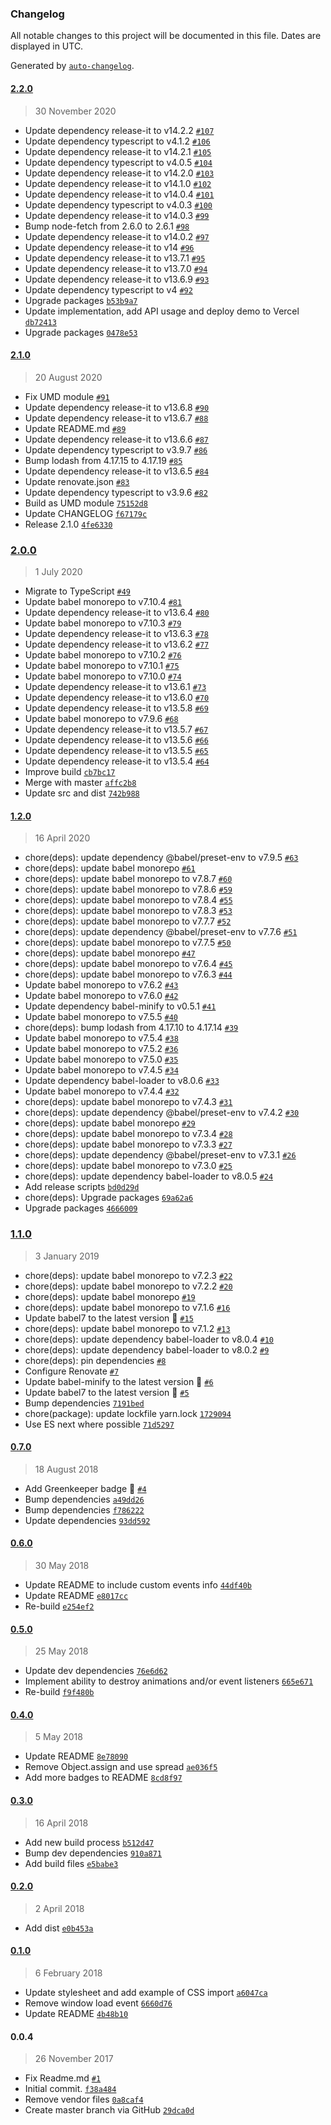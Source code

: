### Changelog

All notable changes to this project will be documented in this file. Dates are displayed in UTC.

Generated by [`auto-changelog`](https://github.com/CookPete/auto-changelog).

#### [2.2.0](https://github.com/scriptex/AnimateMe/compare/2.1.0...2.2.0)

> 30 November 2020

- Update dependency release-it to v14.2.2 [`#107`](https://github.com/scriptex/AnimateMe/pull/107)
- Update dependency typescript to v4.1.2 [`#106`](https://github.com/scriptex/AnimateMe/pull/106)
- Update dependency release-it to v14.2.1 [`#105`](https://github.com/scriptex/AnimateMe/pull/105)
- Update dependency typescript to v4.0.5 [`#104`](https://github.com/scriptex/AnimateMe/pull/104)
- Update dependency release-it to v14.2.0 [`#103`](https://github.com/scriptex/AnimateMe/pull/103)
- Update dependency release-it to v14.1.0 [`#102`](https://github.com/scriptex/AnimateMe/pull/102)
- Update dependency release-it to v14.0.4 [`#101`](https://github.com/scriptex/AnimateMe/pull/101)
- Update dependency typescript to v4.0.3 [`#100`](https://github.com/scriptex/AnimateMe/pull/100)
- Update dependency release-it to v14.0.3 [`#99`](https://github.com/scriptex/AnimateMe/pull/99)
- Bump node-fetch from 2.6.0 to 2.6.1 [`#98`](https://github.com/scriptex/AnimateMe/pull/98)
- Update dependency release-it to v14.0.2 [`#97`](https://github.com/scriptex/AnimateMe/pull/97)
- Update dependency release-it to v14 [`#96`](https://github.com/scriptex/AnimateMe/pull/96)
- Update dependency release-it to v13.7.1 [`#95`](https://github.com/scriptex/AnimateMe/pull/95)
- Update dependency release-it to v13.7.0 [`#94`](https://github.com/scriptex/AnimateMe/pull/94)
- Update dependency release-it to v13.6.9 [`#93`](https://github.com/scriptex/AnimateMe/pull/93)
- Update dependency typescript to v4 [`#92`](https://github.com/scriptex/AnimateMe/pull/92)
- Upgrade packages [`b53b9a7`](https://github.com/scriptex/AnimateMe/commit/b53b9a7043b7e77cb9ed0123912f44bc3edb5ffe)
- Update implementation, add API usage and deploy demo to Vercel [`db72413`](https://github.com/scriptex/AnimateMe/commit/db72413b3bd9b108dfb86c49b2661196536a7fb2)
- Upgrade packages [`0478e53`](https://github.com/scriptex/AnimateMe/commit/0478e5322505f0bbf7bbaa3a37a76dcedb024898)

#### [2.1.0](https://github.com/scriptex/AnimateMe/compare/2.0.0...2.1.0)

> 20 August 2020

- Fix UMD module [`#91`](https://github.com/scriptex/AnimateMe/pull/91)
- Update dependency release-it to v13.6.8 [`#90`](https://github.com/scriptex/AnimateMe/pull/90)
- Update dependency release-it to v13.6.7 [`#88`](https://github.com/scriptex/AnimateMe/pull/88)
- Update README.md [`#89`](https://github.com/scriptex/AnimateMe/pull/89)
- Update dependency release-it to v13.6.6 [`#87`](https://github.com/scriptex/AnimateMe/pull/87)
- Update dependency typescript to v3.9.7 [`#86`](https://github.com/scriptex/AnimateMe/pull/86)
- Bump lodash from 4.17.15 to 4.17.19 [`#85`](https://github.com/scriptex/AnimateMe/pull/85)
- Update dependency release-it to v13.6.5 [`#84`](https://github.com/scriptex/AnimateMe/pull/84)
- Update renovate.json [`#83`](https://github.com/scriptex/AnimateMe/pull/83)
- Update dependency typescript to v3.9.6 [`#82`](https://github.com/scriptex/AnimateMe/pull/82)
- Build as UMD module [`75152d8`](https://github.com/scriptex/AnimateMe/commit/75152d812f568638a5df1d9216ca2e1d713de4aa)
- Update CHANGELOG [`f67179c`](https://github.com/scriptex/AnimateMe/commit/f67179c71644175e08c81a621d806ba986815a1d)
- Release 2.1.0 [`4fe6330`](https://github.com/scriptex/AnimateMe/commit/4fe63303e3070505e2f370ee43e0615bc45e5569)

### [2.0.0](https://github.com/scriptex/AnimateMe/compare/1.2.0...2.0.0)

> 1 July 2020

- Migrate to TypeScript [`#49`](https://github.com/scriptex/AnimateMe/pull/49)
- Update babel monorepo to v7.10.4 [`#81`](https://github.com/scriptex/AnimateMe/pull/81)
- Update dependency release-it to v13.6.4 [`#80`](https://github.com/scriptex/AnimateMe/pull/80)
- Update babel monorepo to v7.10.3 [`#79`](https://github.com/scriptex/AnimateMe/pull/79)
- Update dependency release-it to v13.6.3 [`#78`](https://github.com/scriptex/AnimateMe/pull/78)
- Update dependency release-it to v13.6.2 [`#77`](https://github.com/scriptex/AnimateMe/pull/77)
- Update babel monorepo to v7.10.2 [`#76`](https://github.com/scriptex/AnimateMe/pull/76)
- Update babel monorepo to v7.10.1 [`#75`](https://github.com/scriptex/AnimateMe/pull/75)
- Update babel monorepo to v7.10.0 [`#74`](https://github.com/scriptex/AnimateMe/pull/74)
- Update dependency release-it to v13.6.1 [`#73`](https://github.com/scriptex/AnimateMe/pull/73)
- Update dependency release-it to v13.6.0 [`#70`](https://github.com/scriptex/AnimateMe/pull/70)
- Update dependency release-it to v13.5.8 [`#69`](https://github.com/scriptex/AnimateMe/pull/69)
- Update babel monorepo to v7.9.6 [`#68`](https://github.com/scriptex/AnimateMe/pull/68)
- Update dependency release-it to v13.5.7 [`#67`](https://github.com/scriptex/AnimateMe/pull/67)
- Update dependency release-it to v13.5.6 [`#66`](https://github.com/scriptex/AnimateMe/pull/66)
- Update dependency release-it to v13.5.5 [`#65`](https://github.com/scriptex/AnimateMe/pull/65)
- Update dependency release-it to v13.5.4 [`#64`](https://github.com/scriptex/AnimateMe/pull/64)
- Improve build [`cb7bc17`](https://github.com/scriptex/AnimateMe/commit/cb7bc175225a9aa53ab7de31ea984a20e7e038a9)
- Merge with master [`affc2b8`](https://github.com/scriptex/AnimateMe/commit/affc2b8bd3356bd3c065059d93ca7c67d630f177)
- Update src and dist [`742b988`](https://github.com/scriptex/AnimateMe/commit/742b9887f57703d01373fd15e52e3b795b908457)

#### [1.2.0](https://github.com/scriptex/AnimateMe/compare/1.1.0...1.2.0)

> 16 April 2020

- chore(deps): update dependency @babel/preset-env to v7.9.5 [`#63`](https://github.com/scriptex/AnimateMe/pull/63)
- chore(deps): update babel monorepo [`#61`](https://github.com/scriptex/AnimateMe/pull/61)
- chore(deps): update babel monorepo to v7.8.7 [`#60`](https://github.com/scriptex/AnimateMe/pull/60)
- chore(deps): update babel monorepo to v7.8.6 [`#59`](https://github.com/scriptex/AnimateMe/pull/59)
- chore(deps): update babel monorepo to v7.8.4 [`#55`](https://github.com/scriptex/AnimateMe/pull/55)
- chore(deps): update babel monorepo to v7.8.3 [`#53`](https://github.com/scriptex/AnimateMe/pull/53)
- chore(deps): update babel monorepo to v7.7.7 [`#52`](https://github.com/scriptex/AnimateMe/pull/52)
- chore(deps): update dependency @babel/preset-env to v7.7.6 [`#51`](https://github.com/scriptex/AnimateMe/pull/51)
- chore(deps): update babel monorepo to v7.7.5 [`#50`](https://github.com/scriptex/AnimateMe/pull/50)
- chore(deps): update babel monorepo [`#47`](https://github.com/scriptex/AnimateMe/pull/47)
- chore(deps): update babel monorepo to v7.6.4 [`#45`](https://github.com/scriptex/AnimateMe/pull/45)
- chore(deps): update babel monorepo to v7.6.3 [`#44`](https://github.com/scriptex/AnimateMe/pull/44)
- Update babel monorepo to v7.6.2 [`#43`](https://github.com/scriptex/AnimateMe/pull/43)
- Update babel monorepo to v7.6.0 [`#42`](https://github.com/scriptex/AnimateMe/pull/42)
- Update dependency babel-minify to v0.5.1 [`#41`](https://github.com/scriptex/AnimateMe/pull/41)
- Update babel monorepo to v7.5.5 [`#40`](https://github.com/scriptex/AnimateMe/pull/40)
- chore(deps): bump lodash from 4.17.10 to 4.17.14 [`#39`](https://github.com/scriptex/AnimateMe/pull/39)
- Update babel monorepo to v7.5.4 [`#38`](https://github.com/scriptex/AnimateMe/pull/38)
- Update babel monorepo to v7.5.2 [`#36`](https://github.com/scriptex/AnimateMe/pull/36)
- Update babel monorepo to v7.5.0 [`#35`](https://github.com/scriptex/AnimateMe/pull/35)
- Update babel monorepo to v7.4.5 [`#34`](https://github.com/scriptex/AnimateMe/pull/34)
- Update dependency babel-loader to v8.0.6 [`#33`](https://github.com/scriptex/AnimateMe/pull/33)
- Update babel monorepo to v7.4.4 [`#32`](https://github.com/scriptex/AnimateMe/pull/32)
- chore(deps): update babel monorepo to v7.4.3 [`#31`](https://github.com/scriptex/AnimateMe/pull/31)
- chore(deps): update dependency @babel/preset-env to v7.4.2 [`#30`](https://github.com/scriptex/AnimateMe/pull/30)
- chore(deps): update babel monorepo [`#29`](https://github.com/scriptex/AnimateMe/pull/29)
- chore(deps): update babel monorepo to v7.3.4 [`#28`](https://github.com/scriptex/AnimateMe/pull/28)
- chore(deps): update babel monorepo to v7.3.3 [`#27`](https://github.com/scriptex/AnimateMe/pull/27)
- chore(deps): update dependency @babel/preset-env to v7.3.1 [`#26`](https://github.com/scriptex/AnimateMe/pull/26)
- chore(deps): update babel monorepo to v7.3.0 [`#25`](https://github.com/scriptex/AnimateMe/pull/25)
- chore(deps): update dependency babel-loader to v8.0.5 [`#24`](https://github.com/scriptex/AnimateMe/pull/24)
- Add release scripts [`bd0d29d`](https://github.com/scriptex/AnimateMe/commit/bd0d29d15281aca05f4f3837108d4746c6f14f48)
- chore(deps): Upgrade packages [`69a62a6`](https://github.com/scriptex/AnimateMe/commit/69a62a6eba1cd24ef737a3e34d6eb21e9c5c9c6f)
- Upgrade packages [`4666009`](https://github.com/scriptex/AnimateMe/commit/466600996c2b93edaab21ffb53d06dc2325a8af3)

### [1.1.0](https://github.com/scriptex/AnimateMe/compare/0.7.0...1.1.0)

> 3 January 2019

- chore(deps): update babel monorepo to v7.2.3 [`#22`](https://github.com/scriptex/AnimateMe/pull/22)
- chore(deps): update babel monorepo to v7.2.2 [`#20`](https://github.com/scriptex/AnimateMe/pull/20)
- chore(deps): update babel monorepo [`#19`](https://github.com/scriptex/AnimateMe/pull/19)
- chore(deps): update babel monorepo to v7.1.6 [`#16`](https://github.com/scriptex/AnimateMe/pull/16)
- Update babel7 to the latest version 🚀 [`#15`](https://github.com/scriptex/AnimateMe/pull/15)
- chore(deps): update babel monorepo to v7.1.2 [`#13`](https://github.com/scriptex/AnimateMe/pull/13)
- chore(deps): update dependency babel-loader to v8.0.4 [`#10`](https://github.com/scriptex/AnimateMe/pull/10)
- chore(deps): update dependency babel-loader to v8.0.2 [`#9`](https://github.com/scriptex/AnimateMe/pull/9)
- chore(deps): pin dependencies [`#8`](https://github.com/scriptex/AnimateMe/pull/8)
- Configure Renovate [`#7`](https://github.com/scriptex/AnimateMe/pull/7)
- Update babel-minify to the latest version 🚀 [`#6`](https://github.com/scriptex/AnimateMe/pull/6)
- Update babel7 to the latest version 🚀 [`#5`](https://github.com/scriptex/AnimateMe/pull/5)
- Bump dependencies [`7191bed`](https://github.com/scriptex/AnimateMe/commit/7191bed169d0cc03477261a7b99c946a75c8155c)
- chore(package): update lockfile yarn.lock [`1729094`](https://github.com/scriptex/AnimateMe/commit/17290945c3a590cdb5656ec8a2f53e6493281912)
- Use ES next where possible [`71d5297`](https://github.com/scriptex/AnimateMe/commit/71d529718bade637cbbb8abf5dca1ea736cef28c)

#### [0.7.0](https://github.com/scriptex/AnimateMe/compare/0.6.0...0.7.0)

> 18 August 2018

- Add Greenkeeper badge 🌴 [`#4`](https://github.com/scriptex/AnimateMe/pull/4)
- Bump dependencies [`a49dd26`](https://github.com/scriptex/AnimateMe/commit/a49dd264caad0f315d430f3ca6104a3cc052c092)
- Bump dependencies [`f786222`](https://github.com/scriptex/AnimateMe/commit/f786222964be9c07f3f44a2755729a4549bfd7cc)
- Update dependencies [`93dd592`](https://github.com/scriptex/AnimateMe/commit/93dd5921e41e6d24aa31e19ab274bd83c9d626ce)

#### [0.6.0](https://github.com/scriptex/AnimateMe/compare/0.5.0...0.6.0)

> 30 May 2018

- Update README to include custom events info [`44df40b`](https://github.com/scriptex/AnimateMe/commit/44df40b2aff4810c9273fe35e186244d0a7e3219)
- Update README [`e8017cc`](https://github.com/scriptex/AnimateMe/commit/e8017cc8aed5b5450aa7d02332624877dffd981b)
- Re-build [`e254ef2`](https://github.com/scriptex/AnimateMe/commit/e254ef2d1afa0fb645991e3cf71e799d369e8f5a)

#### [0.5.0](https://github.com/scriptex/AnimateMe/compare/0.4.0...0.5.0)

> 25 May 2018

- Update dev dependencies [`76e6d62`](https://github.com/scriptex/AnimateMe/commit/76e6d628fd344fd2b230e6a0f91a206099d4ce7e)
- Implement ability to destroy animations and/or event listeners [`665e671`](https://github.com/scriptex/AnimateMe/commit/665e671d84d1a8f9070d041255c36f6bbf42d1fd)
- Re-build [`f9f480b`](https://github.com/scriptex/AnimateMe/commit/f9f480bd64406d06b9147a3cc0950e3025ebfbe3)

#### [0.4.0](https://github.com/scriptex/AnimateMe/compare/0.3.0...0.4.0)

> 5 May 2018

- Update README [`8e78090`](https://github.com/scriptex/AnimateMe/commit/8e7809022ede85fb4a3cffaa54d5eef6564b439b)
- Remove Object.assign and use spread [`ae036f5`](https://github.com/scriptex/AnimateMe/commit/ae036f54fe31bfa7efa99ff9ecfdd835874c707f)
- Add more badges to README [`8cd8f97`](https://github.com/scriptex/AnimateMe/commit/8cd8f9707b3a1f77a84e07fd6d9160b7a83ba315)

#### [0.3.0](https://github.com/scriptex/AnimateMe/compare/0.2.0...0.3.0)

> 16 April 2018

- Add new build process [`b512d47`](https://github.com/scriptex/AnimateMe/commit/b512d474cba3a9d6ada72a1fe222c8983525f3df)
- Bump dev dependencies [`910a871`](https://github.com/scriptex/AnimateMe/commit/910a871bd4325bff14b5b1f2152de8faa2a079ab)
- Add build files [`e5babe3`](https://github.com/scriptex/AnimateMe/commit/e5babe355e2f14d95e78ff53b325705c900a0c12)

#### [0.2.0](https://github.com/scriptex/AnimateMe/compare/0.1.0...0.2.0)

> 2 April 2018

- Add dist [`e0b453a`](https://github.com/scriptex/AnimateMe/commit/e0b453aa2107c14402e61aa8a24ab7684f524694)

#### [0.1.0](https://github.com/scriptex/AnimateMe/compare/0.0.4...0.1.0)

> 6 February 2018

- Update stylesheet and add example of CSS import [`a6047ca`](https://github.com/scriptex/AnimateMe/commit/a6047cab0f8e08d258eb897b8f4e87f3642f95da)
- Remove window load event [`6660d76`](https://github.com/scriptex/AnimateMe/commit/6660d7643592f5b2484ce4ce8e5690ac3d7b0f66)
- Update README [`4b48b10`](https://github.com/scriptex/AnimateMe/commit/4b48b104ab4cf4f63e63a9cf719e206d019df301)

#### 0.0.4

> 26 November 2017

- Fix Readme.md [`#1`](https://github.com/scriptex/AnimateMe/pull/1)
- Initial commit. [`f38a484`](https://github.com/scriptex/AnimateMe/commit/f38a484e9809032d3512bdc81dba6f947a0ac09d)
- Remove vendor files [`0a8caf4`](https://github.com/scriptex/AnimateMe/commit/0a8caf408815e077b40ce55e9ebc784e517ac01b)
- Create master branch via GitHub [`29dca0d`](https://github.com/scriptex/AnimateMe/commit/29dca0d9b7f21ef52a26b0d03065936b942603f4)
